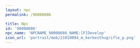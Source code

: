 ```yaml
---
layout: npc
permalink: /90000086

title: Npc
id: '90000086'
npc_name: 'NPCNAME_90000086_NAME:[F]Develop'
icon_url: 'portrait/mob/21010094_m_kerbesthugrifle_p.png'
---
```

